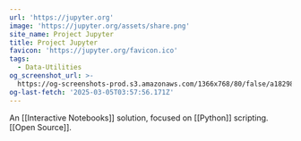 ```yaml
---
url: 'https://jupyter.org'
image: 'https://jupyter.org/assets/share.png'
site_name: Project Jupyter
title: Project Jupyter
favicon: 'https://jupyter.org/favicon.ico'
tags:
  - Data-Utilities
og_screenshot_url: >-
  https://og-screenshots-prod.s3.amazonaws.com/1366x768/80/false/a1829811f634d9915047c422949283263533ef7f468f33ecefa85b40de318a14.jpeg
og-last-fetch: '2025-03-05T03:57:56.171Z'
---
```


An [[Interactive Notebooks]] solution, focused on [[Python]] scripting.  [[Open Source]].



